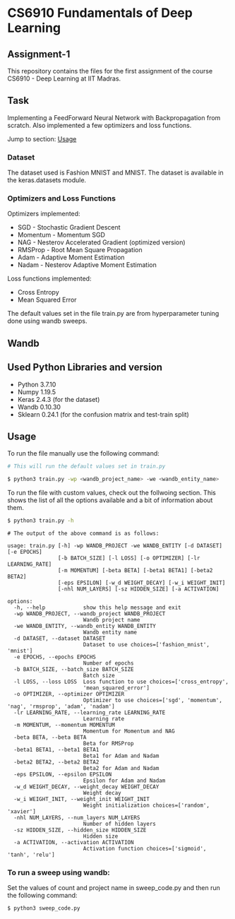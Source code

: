 <h1>CS6910 Fundamentals of Deep Learning</h1>
<h2>Assignment-1</h2>

This repository contains the files for the first assignment of the course CS6910 - Deep Learning at IIT Madras.

## Task

Implementing a FeedForward Neural Network with Backpropagation from scratch. Also implemented a few optimizers and loss functions.

Jump to section: [Usage](#usage)

### Dataset

The dataset used is Fashion MNIST and MNIST. The dataset is available in the keras.datasets module.

### Optimizers and Loss Functions

Optimizers implemented:
- SGD - Stochastic Gradient Descent
- Momentum - Momentum SGD
- NAG - Nesterov Accelerated Gradient (optimized version)
- RMSProp - Root Mean Square Propagation
- Adam - Adaptive Moment Estimation
- Nadam - Nesterov Adaptive Moment Estimation

Loss functions implemented:
- Cross Entropy
- Mean Squared Error

The default values set in the file train.py are from hyperparameter tuning done using wandb sweeps.

## Wandb 


## Used Python Libraries and version

- Python 3.7.10
- Numpy 1.19.5
- Keras 2.4.3 (for the dataset)
- Wandb 0.10.30
- Sklearn 0.24.1 (for the confusion matrix and test-train split)

## Usage

To run the file manually use the following command:
```sh
# This will run the default values set in train.py

$ python3 train.py -wp <wandb_project_name> -we <wandb_entity_name>
```

To run the file with custom values, check out the follwoing section.
This shows the list of all the options available and a bit of information about them.
```sh
$ python3 train.py -h
```
```
# The output of the above command is as follows:

usage: train.py [-h] -wp WANDB_PROJECT -we WANDB_ENTITY [-d DATASET] [-e EPOCHS]
                [-b BATCH_SIZE] [-l LOSS] [-o OPTIMIZER] [-lr LEARNING_RATE]
                [-m MOMENTUM] [-beta BETA] [-beta1 BETA1] [-beta2 BETA2]
                [-eps EPSILON] [-w_d WEIGHT_DECAY] [-w_i WEIGHT_INIT]
                [-nhl NUM_LAYERS] [-sz HIDDEN_SIZE] [-a ACTIVATION]

options:
  -h, --help            show this help message and exit
  -wp WANDB_PROJECT, --wandb_project WANDB_PROJECT
                        Wandb project name
  -we WANDB_ENTITY, --wandb_entity WANDB_ENTITY
                        Wandb entity name
  -d DATASET, --dataset DATASET
                        Dataset to use choices=['fashion_mnist', 'mnist']
  -e EPOCHS, --epochs EPOCHS
                        Number of epochs
  -b BATCH_SIZE, --batch_size BATCH_SIZE
                        Batch size
  -l LOSS, --loss LOSS  Loss function to use choices=['cross_entropy',
                        'mean_squared_error']
  -o OPTIMIZER, --optimizer OPTIMIZER
                        Optimizer to use choices=['sgd', 'momentum', 'nag', 'rmsprop', 'adam', 'nadam']
  -lr LEARNING_RATE, --learning_rate LEARNING_RATE
                        Learning rate
  -m MOMENTUM, --momentum MOMENTUM
                        Momentum for Momentum and NAG
  -beta BETA, --beta BETA
                        Beta for RMSProp
  -beta1 BETA1, --beta1 BETA1
                        Beta1 for Adam and Nadam
  -beta2 BETA2, --beta2 BETA2
                        Beta2 for Adam and Nadam
  -eps EPSILON, --epsilon EPSILON
                        Epsilon for Adam and Nadam
  -w_d WEIGHT_DECAY, --weight_decay WEIGHT_DECAY
                        Weight decay
  -w_i WEIGHT_INIT, --weight_init WEIGHT_INIT
                        Weight initialization choices=['random', 'xavier']
  -nhl NUM_LAYERS, --num_layers NUM_LAYERS
                        Number of hidden layers
  -sz HIDDEN_SIZE, --hidden_size HIDDEN_SIZE
                        Hidden size
  -a ACTIVATION, --activation ACTIVATION
                        Activation function choices=['sigmoid', 'tanh', 'relu']
```

### To run a sweep using wandb:

Set the values of count and project name in sweep_code.py and then run the following command:
```sh
$ python3 sweep_code.py
```